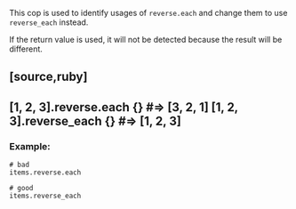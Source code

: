 This cop is used to identify usages of `reverse.each` and
change them to use `reverse_each` instead.

If the return value is used, it will not be detected because the result will be different.

[source,ruby]
----
[1, 2, 3].reverse.each {} #=> [3, 2, 1]
[1, 2, 3].reverse_each {} #=> [1, 2, 3]
----

### Example:
    # bad
    items.reverse.each

    # good
    items.reverse_each